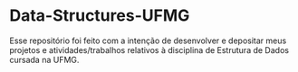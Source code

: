# Data-Structures-UFMG
Esse repositório foi feito com a intenção de desenvolver e depositar meus projetos e atividades/trabalhos relativos à disciplina de Estrutura de Dados cursada na UFMG.
